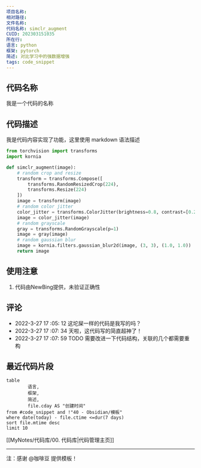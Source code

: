 ```yaml
---
项目名称: 
相对路径: 
文件名称: 
代码名称: simclr_augment
CUID: 202303151035
所在行: 
语言: python
框架: pytorch
简述: 对比学习中的强数据增强
tags: code_snippet
---
```


## 代码名称
我是一个代码的名称
## 代码描述
我是代码内容实现了功能，这里使用 markdown 语法描述
```python
from torchvision import transforms
import kornia

def simclr_augment(image):
    # random crop and resize
    transform = transforms.Compose([
        transforms.RandomResizedCrop(224),
        transforms.Resize(224)
    ])
    image = transform(image)
    # random color jitter
    color_jitter = transforms.ColorJitter(brightness=0.8, contrast=[0.2, 1.8], saturation=[0.2, 1.8], hue=0.2)
    image = color_jitter(image)
    # random grayscale
    gray = transforms.RandomGrayscale(p=1)
    image = gray(image)
    # random gaussian blur
    image = kornia.filters.gaussian_blur2d(image, (3, 3), (1.0, 1.0))
    return image
```

## 使用注意
1. 代码由NewBing提供，未验证正确性

## 评论
- 2022-3-27 17 :05: 12 这坨屎一样的代码是我写的吗？
- 2022-3-27 17 :07: 34 天啦，这代码写的简直超神了！
- 2022-3-27 17 :07: 59 TODO 需要改进一下代码结构，关联的几个都需要重构

## 最近代码片段
```dataview
table
		语言,
 		框架,
		简述,
		file.cday AS "创建时间"
from #code_snippet and !"40 - Obsidian/模板"
where date(today) - file.ctime <=dur(7 days)
sort file.mtime desc
limit 10
```

[[MyNotes/代码库/00. 代码库|代码管理主页]]

---

注：感谢 @咖啡豆 提供模板！

